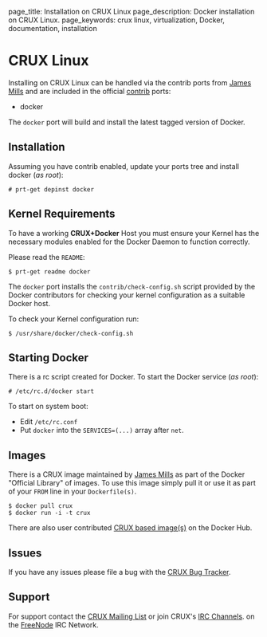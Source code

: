 page_title: Installation on CRUX Linux
page_description: Docker installation on CRUX Linux.
page_keywords: crux linux, virtualization, Docker, documentation, installation

# CRUX Linux

Installing on CRUX Linux can be handled via the contrib ports from
[James Mills](http://prologic.shortcircuit.net.au/) and are included in the
official [contrib](http://crux.nu/portdb/?a=repo&q=contrib) ports:

- docker

The `docker` port will build and install the latest tagged version of Docker.


## Installation

Assuming you have contrib enabled, update your ports tree and install docker (*as root*):

    # prt-get depinst docker


## Kernel Requirements

To have a working **CRUX+Docker** Host you must ensure your Kernel has
the necessary modules enabled for the Docker Daemon to function correctly.

Please read the `README`:

    $ prt-get readme docker

The `docker` port installs the `contrib/check-config.sh` script
provided by the Docker contributors for checking your kernel
configuration as a suitable Docker host.

To check your Kernel configuration run:

    $ /usr/share/docker/check-config.sh

## Starting Docker

There is a rc script created for Docker. To start the Docker service (*as root*):

    # /etc/rc.d/docker start

To start on system boot:

 - Edit `/etc/rc.conf`
 - Put `docker` into the `SERVICES=(...)` array after `net`.

## Images

There is a CRUX image maintained by [James Mills](http://prologic.shortcircuit.net.au/)
as part of the Docker "Official Library" of images. To use this image simply pull it
or use it as part of your `FROM` line in your `Dockerfile(s)`.

    $ docker pull crux
    $ docker run -i -t crux

There are also user contributed [CRUX based image(s)](https://registry.hub.docker.com/repos/crux/) on the Docker Hub.


## Issues

If you have any issues please file a bug with the
[CRUX Bug Tracker](http://crux.nu/bugs/).

## Support

For support contact the [CRUX Mailing List](http://crux.nu/Main/MailingLists)
or join CRUX's [IRC Channels](http://crux.nu/Main/IrcChannels). on the
[FreeNode](http://freenode.net/) IRC Network.
